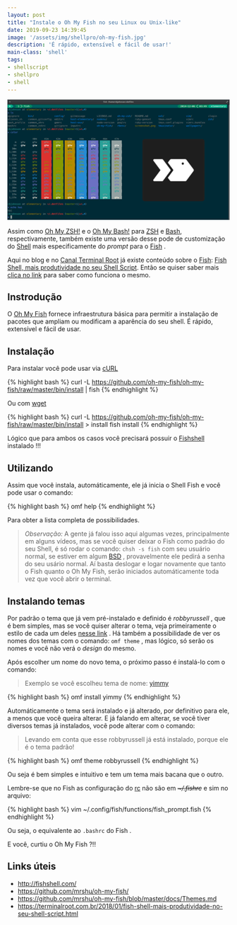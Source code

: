 ```yaml
---
layout: post
title: "Instale o Oh My Fish no seu Linux ou Unix-like"
date: 2019-09-23 14:39:45
image: '/assets/img/shellpro/oh-my-fish.jpg'
description: 'É rápido, extensível e fácil de usar!'
main-class: 'shell'
tags:
- shellscript
- shellpro
- shell
---
```


![Instale o Oh My Fish no seu Linux ou Unix-like](/assets/img/shellpro/oh-my-fish.jpg)

Assim como [Oh My ZSH!](https://terminalroot.com.br/2018/02/como-instalar-e-usar-o-shell-zsh-e-o-oh-my-zsh.html) e o [Oh My Bash!](https://terminalroot.com.br/2019/05/conheca-e-instale-o-oh-my-bash.html) para [ZSH](https://terminalroot.com.br/2018/02/como-instalar-e-usar-o-shell-zsh-e-o-oh-my-zsh.html) e [Bash](https://terminalroot.com.br/bash), respectivamente, também existe uma versão desse pode de customização do [Shell](https://terminalroot.com.br/shell) mais especificamente do *prompt* para o [Fish](https://terminalroot.com.br/2018/01/fish-shell-mais-produtividade-no-seu-shell-script.html) .

Aqui no blog e no [Canal Terminal Root](https://youtube.com/TerminalRootTV) já existe conteúdo sobre o [Fish](https://terminalroot.com.br/2018/01/fish-shell-mais-produtividade-no-seu-shell-script.html): [Fish Shell, mais produtividade no seu Shell Script](https://terminalroot.com.br/2018/01/fish-shell-mais-produtividade-no-seu-shell-script.html). Então se quiser saber mais [clica no link](https://terminalroot.com.br/2018/01/fish-shell-mais-produtividade-no-seu-shell-script.html) para saber como funciona o mesmo. 

## Instrodução

O [Oh My Fish](https://github.com/mrshu/oh-my-fish/) fornece infraestrutura básica para permitir a instalação de pacotes que ampliam ou modificam a aparência do seu shell. É rápido, extensível e fácil de usar.

## Instalação

Para instalar você pode usar via [cURL](https://curl.haxx.se/docs/manpage.html)

{% highlight bash %}
curl -L https://github.com/oh-my-fish/oh-my-fish/raw/master/bin/install | fish
{% endhighlight %}

Ou com [wget](https://terminalroot.com.br/2019/05/aprenda-a-explorar-o-comando-wget.html)

{% highlight bash %}
curl -L https://github.com/oh-my-fish/oh-my-fish/raw/master/bin/install > install
fish install
{% endhighlight %}

Lógico que para ambos os casos você precisará possuir o [Fishshell](http://fishshell.com/) instalado !!!

<script async src="https://pagead2.googlesyndication.com/pagead/js/adsbygoogle.js"></script>
<!-- Informat -->
<ins class="adsbygoogle"
     style="display:block"
     data-ad-client="ca-pub-2838251107855362"
     data-ad-slot="2327980059"
     data-ad-format="auto"
     data-full-width-responsive="true"></ins>
<script>
(adsbygoogle = window.adsbygoogle || []).push({});
</script>

## Utilizando

Assim que você instala, automáticamente, ele já inicia o Shell Fish e você pode usar o comando:

{% highlight bash %}
omf help
{% endhighlight %}

Para obter a lista completa de possibilidades.

> *Observação:* A gente já falou isso aqui algumas vezes, principalmente em alguns vídeos, mas se você quiser deixar o Fish como padrão do seu Shell, é só rodar o comando: `chsh -s fish` com seu usuário normal, se estiver em algum [BSD](http://cse.google.com.br/cse?cx=004473188612396442360:qs2ekmnkweq&q=BSD) , provavelmente ele pedirá a senha do seu usário normal. Aí basta deslogar e logar novamente que tanto o Fish quanto o Oh My Fish, serão iniciados automáticamente toda vez que você abrir o terminal.

## Instalando temas

Por padrão o tema que já vem pré-instalado e definido é *robbyrussell* , que é bem simples, mas se você quiser alterar o tema, veja primeiramente o estilo de cada um deles [nesse link](https://github.com/mrshu/oh-my-fish/blob/master/docs/Themes.md) . Há também a possibilidade de ver os nomes dos temas com o comando: `omf theme` , mas lógico, só serão os nomes e você não verá o *design* do mesmo.

Após escolher um nome do novo tema, o próximo passo é instalá-lo com o comando:

> Exemplo se você escolheu tema de nome: [yimmy](https://cloud.githubusercontent.com/assets/2502736/3245408/32c42cde-f172-11e3-8ba3-912191222a11.png)

{% highlight bash %}
omf install yimmy
{% endhighlight %}

Automáticamente o tema será instalado e já alterado, por definitivo para ele, a menos que você queira alterar. E já falando em alterar, se você tiver diversos temas já instalados, você pode alterar com o comando:
> Levando em conta que esse robbyrussell já está instalado, porque ele é o tema padrão!

{% highlight bash %}
omf theme robbyrussell
{% endhighlight %}

Ou seja é bem simples e intuitivo e tem um tema mais bacana que o outro.

Lembre-se que no Fish as configuração do [rc](https://en.wikipedia.org/wiki/Run_commands) não são em ~~*~/.fishrc*~~ e sim no arquivo:

{% highlight bash %}
vim ~/.config/fish/functions/fish_prompt.fish
{% endhighlight %}

Ou seja, o equivalente ao `.bashrc` do Fish .

E você, curtiu o Oh My Fish ?!!

## Links úteis

+ <http://fishshell.com/>
+ <https://github.com/mrshu/oh-my-fish/>
+ <https://github.com/mrshu/oh-my-fish/blob/master/docs/Themes.md>
+ <https://terminalroot.com.br/2018/01/fish-shell-mais-produtividade-no-seu-shell-script.html>
    
